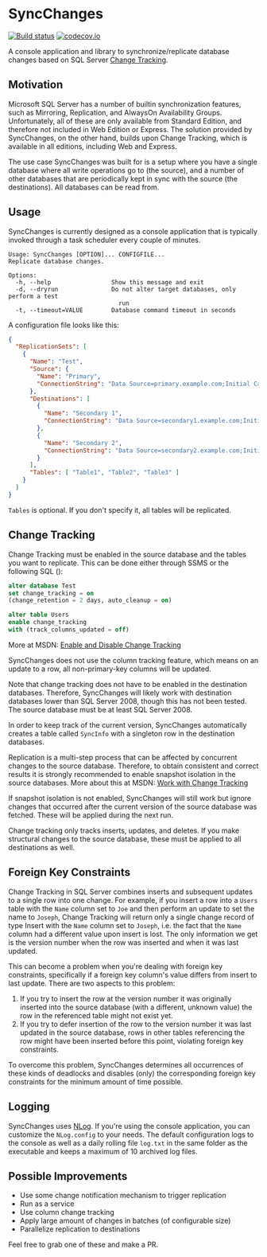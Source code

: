 SyncChanges
===========

[![Build status](https://ci.appveyor.com/api/projects/status/pn3y41ltb8tcq4kk?svg=true)](https://ci.appveyor.com/project/mganss/syncchanges/branch/master)
[![codecov.io](https://codecov.io/github/mganss/SyncChanges/coverage.svg?branch=master)](https://codecov.io/github/mganss/SyncChanges?branch=master)

A console application and library to synchronize/replicate database changes based on SQL Server [Change Tracking](https://msdn.microsoft.com/en-us/library/bb933875.aspx).

Motivation
----------

Microsoft SQL Server has a number of builtin synchronization features, such as Mirroring, Replication, and AlwaysOn Availability Groups. Unfortunately, all of these are only available from Standard Edition, and therefore not included in Web Edition or Express. The solution provided by SyncChanges, on the other hand, builds upon Change Tracking, which is available in all editions, including Web and Express.

The use case SyncChanges was built for is a setup where you have a single database where all write operations go to (the source), and a number of other databases that are periodically kept in sync with the source (the destinations). All databases can be read from.

Usage
-----

SyncChanges is currently designed as a console application that is typically invoked through a task scheduler every couple of minutes.

```
Usage: SyncChanges [OPTION]... CONFIGFILE...
Replicate database changes.

Options:
  -h, --help                 Show this message and exit
  -d, --dryrun               Do not alter target databases, only perform a test
                               run
  -t, --timeout=VALUE        Database command timeout in seconds
```

A configuration file looks like this:

```json
{
  "ReplicationSets": [
    {
      "Name": "Test",
      "Source": {
        "Name": "Primary",
        "ConnectionString": "Data Source=primary.example.com;Initial Catalog=Test;Integrated Security=True;MultipleActiveResultSets=True"
      },
      "Destinations": [
        {
          "Name": "Secondary 1",
          "ConnectionString": "Data Source=secondary1.example.com;Initial Catalog=Test;Integrated Security=True;MultipleActiveResultSets=True"
        },
        {
          "Name": "Secondary 2",
          "ConnectionString": "Data Source=secondary2.example.com;Initial Catalog=Test;Integrated Security=True;MultipleActiveResultSets=True"
        }
      ],
      "Tables": [ "Table1", "Table2", "Table3" ]
    }
  ]
}
```

`Tables` is optional. If you don't specify it, all tables will be replicated.

Change Tracking
---------------

Change Tracking must be enabled in the source database and the tables you want to replicate. This can be done either through SSMS or the following SQL ():

```sql
alter database Test
set change_tracking = on
(change_retention = 2 days, auto_cleanup = on)

alter table Users
enable change_tracking
with (track_columns_updated = off)
```

More at MSDN: [Enable and Disable Change Tracking](https://msdn.microsoft.com/en-us/library/bb964713.aspx)

SyncChanges does not use the column tracking feature, which means on an update to a row, all non-primary-key columns will be updated.

Note that change tracking does not have to be enabled in the destination databases. Therefore, SyncChanges will likely work with destination databases lower than SQL Server 2008, though this has not been tested. The source database must be at least SQL Server 2008.

In order to keep track of the current version, SyncChanges automatically creates a table called `SyncInfo` with a singleton row in the destination databases.

Replication is a multi-step process that can be affected by concurrent changes to the source database. Therefore, to obtain consistent and correct results it is strongly recommended to enable snapshot isolation in the source databases. More about this at MSDN: [Work with Change Tracking](https://msdn.microsoft.com/en-us/library/bb933874.aspx#Obtaining-Consistent-and-Correct-Results)

If snapshot isolation is not enabled, SyncChanges will still work but ignore changes that occurred after the current version of the source database was fetched. These will be applied during the next run.

Change tracking only tracks inserts, updates, and deletes. If you make structural changes to the source database, these must be applied to all destinations as well.

Foreign Key Constraints
-----------------------------------------------

Change Tracking in SQL Server combines inserts and subsequent updates to a single row into one change. For example, if you insert a row into a `Users` table with the `Name` column set to `Joe` and then perform an update to set the name to `Joseph`, Change Tracking will return only a single change record of type Insert with the `Name` column set to `Joseph`, i.e. the fact that the `Name` column had a different value upon insert is lost. The only information we get is the version number when the row was inserted and when it was last updated.

This can become a problem when you're dealing with foreign key constraints, specifically if a foreign key column's value differs from insert to last update. There are two aspects to this problem:

1. If you try to insert the row at the version number it was originally inserted into the source database (with a different, unknown value) the row in the referenced table might not exist yet.
2. If you try to defer insertion of the row to the version number it was last updated in the source database, rows in other tables referencing the row might have been inserted before this point, violating foreign key constraints.

To overcome this problem, SyncChanges determines all occurrences of these kinds of deadlocks and disables (only) the corresponding foreign key constraints for the minimum amount of time possible.

Logging
-------

SyncChanges uses [NLog](https://github.com/NLog/NLog). If you're using the console application, you can customize the `NLog.config` to your needs. The default configuration logs to the console as well as a daily rolling file `log.txt` in the same folder as the executable and keeps a maximum of 10 archived log files.

Possible Improvements
----------------------------

- Use some change notification mechanism to trigger replication
- Run as a service
- Use column change tracking
- Apply large amount of changes in batches (of configurable size)
- Parallelize replication to destinations

Feel free to grab one of these and make a PR.
